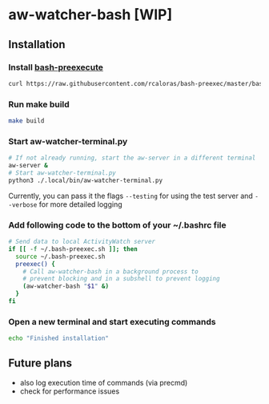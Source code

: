 # aw-watcher-bash [WIP]

## Installation

### Install [bash-preexecute](https://github.com/rcaloras/bash-preexec#install)

```bash
curl https://raw.githubusercontent.com/rcaloras/bash-preexec/master/bash-preexec.sh -o ~/.bash-preexec.sh
```

### Run make build

```bash
make build
```

### Start aw-watcher-terminal.py

```bash
# If not already running, start the aw-server in a different terminal
aw-server &
# Start aw-watcher-terminal.py
python3 ./.local/bin/aw-watcher-terminal.py
```

Currently, you can pass it the flags `--testing` for using the test server and `--verbose` for more detailed logging

### Add following code to the bottom of your ~/.bashrc file

```bash
# Send data to local ActivityWatch server
if [[ -f ~/.bash-preexec.sh ]]; then
  source ~/.bash-preexec.sh
  preexec() {
    # Call aw-watcher-bash in a background process to
    # prevent blocking and in a subshell to prevent logging
    (aw-watcher-bash "$1" &)
  }
fi
```

### Open a new terminal and start executing commands

```bash
echo "Finished installation"
```

## Future plans

- also log execution time of commands (via precmd)
- check for performance issues
